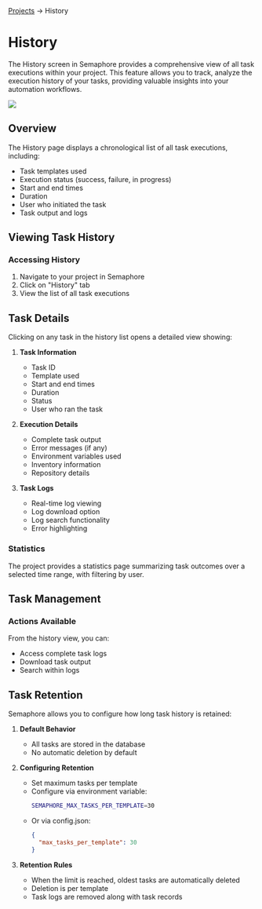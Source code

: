 <div class="breadcrumbs">
    <a href="/user-guide/projects/">Projects</a>
    → History
</div>

# History

The History screen in Semaphore provides a comprehensive view of all task executions within your project. This feature allows you to track, analyze the execution history of your tasks, providing valuable insights into your automation workflows.

![](<../../.gitbook/assets/project_history.webp>)

## Overview

The History page displays a chronological list of all task executions, including:

- Task templates used
- Execution status (success, failure, in progress)
- Start and end times
- Duration
- User who initiated the task
- Task output and logs

## Viewing Task History

### Accessing History

1. Navigate to your project in Semaphore
2. Click on "History" tab
3. View the list of all task executions
<!-- 
### History List Features

The history list provides several features to help you manage and analyze task executions:

1. **Filtering**
   - Filter by task template
   - Filter by status
   - Filter by date range
   - Filter by user

2. **Sorting**
   - Sort by execution time
   - Sort by duration
   - Sort by status
   - Sort by template name

3. **Search**
   - Search by task ID
   - Search by template name
   - Search by user
   - Search by status -->

## Task Details

Clicking on any task in the history list opens a detailed view showing:

1. **Task Information**
   - Task ID
   - Template used
   - Start and end times
   - Duration
   - Status
   - User who ran the task

2. **Execution Details**
   - Complete task output
   - Error messages (if any)
   - Environment variables used
   - Inventory information
   - Repository details

3. **Task Logs**
   - Real-time log viewing
   - Log download option
   - Log search functionality
   - Error highlighting

### Statistics

The project provides a statistics page summarizing task outcomes over a selected time range, with filtering by user.

## Task Management

### Actions Available

From the history view, you can:

- Access complete task logs
- Download task output
- Search within logs

## Task Retention

Semaphore allows you to configure how long task history is retained:

1. **Default Behavior**
   - All tasks are stored in the database
   - No automatic deletion by default

2. **Configuring Retention**
   - Set maximum tasks per template
   - Configure via environment variable:
     ```bash
     SEMAPHORE_MAX_TASKS_PER_TEMPLATE=30
     ```
   - Or via config.json:
     ```json
     {
       "max_tasks_per_template": 30
     }
     ```

3. **Retention Rules**
   - When the limit is reached, oldest tasks are automatically deleted
   - Deletion is per template
   - Task logs are removed along with task records
<!-- 
## Best Practices

1. **Regular Maintenance**
   - Review and clean up old task history
   - Configure appropriate retention limits
   - Archive important task outputs if needed

2. **Monitoring**
   - Regularly check task success rates
   - Monitor task durations
   - Review error patterns

3. **Troubleshooting**
   - Use task history to identify patterns
   - Compare successful vs failed tasks
   - Track changes in task behavior

## Exporting History

You can export task history for:

1. **Audit Purposes**
   - Compliance requirements
   - Security reviews
   - Performance analysis

2. **Analysis**
   - Track task success rates
   - Monitor execution times
   - Identify patterns

3. **Backup**
   - Archive important task history
   - Maintain records for future reference

## Security Considerations

1. **Access Control**
   - Task history is subject to project permissions
   - Sensitive information in task output is protected
   - Access logs are maintained

2. **Data Protection**
   - Secure storage of task history
   - Proper cleanup of sensitive data
   - Compliance with data retention policies

 -->